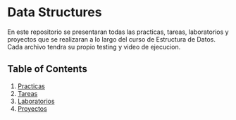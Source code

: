 # Data Structures
En este repositorio se presentaran todas las practicas, tareas, laboratorios y proyectos que se realizaran a lo largo del curso de Estructura de Datos. Cada archivo tendra su propio testing y video de ejecucion. 

## Table of Contents 
1. [Practicas](Practicas)
2. [Tareas](docs/Tareas)
3. [Laboratorios](docs/Labs)
4. [Proyectos](docs/Proyectos)
